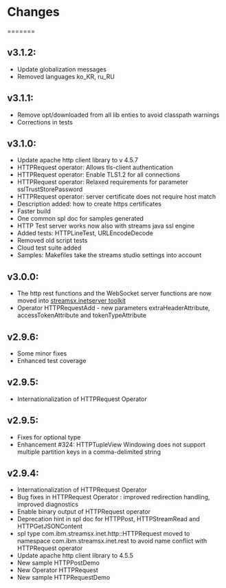 # Changes
=======
## v3.1.2:
* Update globalization messages
* Removed languages ko_KR, ru_RU

## v3.1.1:
* Remove opt/downloaded from all lib enties to avoid classpath warnings
* Corrections in tests 

## v3.1.0:
* Update apache http client library to v 4.5.7
* HTTPRequest operator: Allows tls-client authentication
* HTTPRequest operator: Enable TLS1.2 for all connections
* HTTPRequest operator: Relaxed requirements for parameter sslTrustStorePassword
* HTTPRequest operator: server certificate does not require host match
* Description added: how to create https certificates
* Faster build
* One common spl doc for samples generated
* HTTP Test server works now also with streams java ssl engine
* Added tests: HTTPLineTest, URLEncodeDecode
* Removed old script tests
* Cloud test suite added
* Samples: Makefiles take the streams studio settings into account

## v3.0.0:
* The http rest functions and the WebSocket server functions are now moved into [streamsx.inetserver toolkit](https://github.com/IBMStreams/streamsx.inetserver/releases)
* Operator HTTPRequestAdd - new parameters extraHeaderAttribute, accessTokenAttribute and tokenTypeAttribute

## v2.9.6:
* Some minor fixes
* Enhanced test coverage

## v2.9.5:
* Internationalization of HTTPRequest Operator

## v2.9.5:
* Fixes for optional type
* Enhancement #324: HTTPTupleView Windowing does not support multiple partition keys in a comma-delimited string

## v2.9.4:
* Internationalization of HTTPRequest Operator
* Bug fixes in HTTPRequest Operator : improved redirection handling, improved diagnostics
* Enable binary output of HTTPRequest operator
* Deprecation hint in spl doc for HTTPPost, HTTPStreamRead and HTTPGetJSONContent
* spl type com.ibm.streamsx.inet.http::HTTPRequest moved to namespace com.ibm.streamsx.inet.rest to avoid name conflict with HTTPRequest operator
* Update apache http client library to 4.5.5
* New sample HTTPPostDemo
* New Operator HTTPRequest
* New sample HTTPRequestDemo
